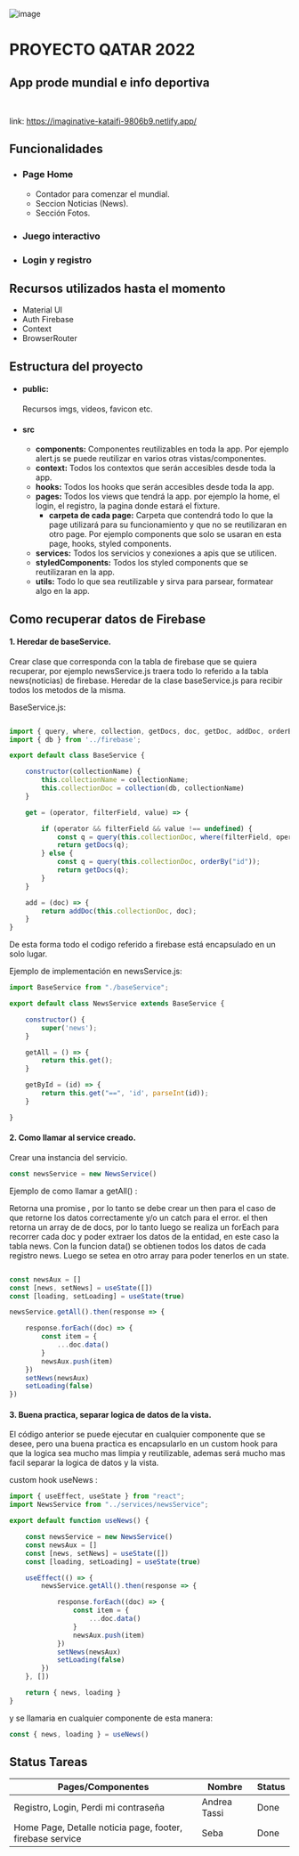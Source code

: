 ![image](https://user-images.githubusercontent.com/90891726/170180108-19cec801-e76c-427b-a3c3-fce7f86573f4.png)

# PROYECTO QATAR 2022 
## App prode mundial e info deportiva
<br>

link: https://imaginative-kataifi-9806b9.netlify.app/
## Funcionalidades
* ### Page Home
	* Contador para comenzar el mundial.
	* Seccion Noticias (News). 	
	* Sección Fotos.
* ### Juego interactivo
* ### Login y registro

## Recursos utilizados hasta el momento

* Material UI
* Auth Firebase
* Context
* BrowserRouter

## Estructura del proyecto

* #### public: 
	Recursos imgs, videos, favicon etc.
* #### src
	* <strong>components:</strong> Componentes reutilizables en toda la app. Por ejemplo alert.js se puede reutilizar en varios otras 			vistas/componentes.
	* <strong>context:</strong> Todos los contextos que serán accesibles desde toda la app.
	* <strong>hooks:</strong> Todos los hooks que serán accesibles desde toda la app. 
	* <strong>pages:</strong> Todos los views que tendrá la app. por ejemplo la home, el login, el registro, la pagina donde estará el fixture.
		* <strong>carpeta de cada page:</strong> Carpeta que contendrá todo lo que la page utilizará para su funcionamiento y que no se reutilizaran en otro page. Por ejemplo components que solo se usaran en esta page, hooks, styled components.
	* <strong>services:</strong> Todos los servicios y conexiones a apis que se utilicen.
	* <strong>styledComponents:</strong> Todos los styled components que se reutilizaran en la app.
	* <strong>utils:</strong> Todo lo que sea reutilizable y sirva para parsear, formatear algo en la app.

## Como recuperar datos de Firebase 

#### 1. Heredar de baseService.
Crear clase que corresponda con la tabla de firebase que se quiera recuperar, por ejemplo newsService.js traera todo lo referido a la tabla news(noticias) de firebase. Heredar de la clase baseService.js para recibir todos los metodos de la misma. 

BaseService.js:

```javascript

import { query, where, collection, getDocs, doc, getDoc, addDoc, orderBy } from 'firebase/firestore';
import { db } from '../firebase';

export default class BaseService {

	constructor(collectionName) {
		this.collectionName = collectionName;
		this.collectionDoc = collection(db, collectionName)
	}

	get = (operator, filterField, value) => {

		if (operator && filterField && value !== undefined) {
			const q = query(this.collectionDoc, where(filterField, operator, value), orderBy("id"));
			return getDocs(q);
		} else {
			const q = query(this.collectionDoc, orderBy("id"));
			return getDocs(q);
		}
	}

	add = (doc) => {
		return addDoc(this.collectionDoc, doc);
	}
}
```
De esta forma todo el codigo referido a firebase está encapsulado en un solo lugar.

Ejemplo de implementación en newsService.js:
```javascript
import BaseService from "./baseService";

export default class NewsService extends BaseService {

	constructor() {
		super('news');
	}

	getAll = () => {
		return this.get();
	}

	getById = (id) => {
		return this.get("==", 'id', parseInt(id));
	}

}
```

#### 2. Como llamar al service creado.

Crear una instancia del servicio.
	
```javascript
const newsService = new NewsService()
```

Ejemplo de como llamar a getAll() :

Retorna una promise , por lo tanto se debe crear un then para el caso de que retorne los datos correctamente y/o un catch para el error.
el then retorna un array de de docs, por lo tanto luego se realiza un forEach para recorrer cada doc y poder extraer los datos de la entidad, en este caso la tabla news. Con la funcion data() se obtienen todos los datos de cada registro news. Luego se setea en otro array para poder tenerlos en un state.
  
```javascript

const newsAux = []
const [news, setNews] = useState([])
const [loading, setLoading] = useState(true)

newsService.getAll().then(response => {

	response.forEach((doc) => {
		const item = {
			...doc.data()
		}
		newsAux.push(item)
	})
	setNews(newsAux)
	setLoading(false)
}) 
```

#### 3. Buena practica, separar logica de datos de la vista.
 El código anterior se puede ejecutar en cualquier componente que se desee, pero una buena practica es encapsularlo en un custom hook para que la logica sea mucho mas limpia y reutilizable, ademas será mucho mas facil separar la logica de datos y la vista.
 
custom hook useNews : 
```javascript
import { useEffect, useState } from "react";
import NewsService from "../services/newsService";

export default function useNews() {

	const newsService = new NewsService()
	const newsAux = []
	const [news, setNews] = useState([])
	const [loading, setLoading] = useState(true)

	useEffect(() => {
		newsService.getAll().then(response => {

			response.forEach((doc) => {
				const item = {
					...doc.data()
				}
				newsAux.push(item)
			})
			setNews(newsAux)
			setLoading(false)
		})
	}, [])

	return { news, loading }
}
```

y se llamaria en cualquier componente de esta manera:
```javascript
const { news, loading } = useNews()
```

## Status Tareas

| Pages/Componentes | Nombre | Status |
| ------------- | ------------- | ------------- |
| Registro, Login, Perdi mi contraseña  | Andrea Tassi  | Done |
| Home Page, Detalle noticia page, footer, firebase service  | Seba  |Done  |
